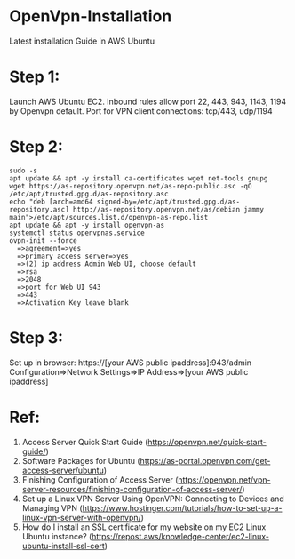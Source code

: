 # OpenVpn-Installation
Latest installation Guide in AWS Ubuntu

# Step 1:
Launch AWS Ubuntu EC2. Inbound rules allow port 22, 443, 943, 1143, 1194 by Openvpn default.
Port for VPN client connections: tcp/443, udp/1194 

# Step 2:
```
sudo -s
apt update && apt -y install ca-certificates wget net-tools gnupg
wget https://as-repository.openvpn.net/as-repo-public.asc -qO /etc/apt/trusted.gpg.d/as-repository.asc
echo "deb [arch=amd64 signed-by=/etc/apt/trusted.gpg.d/as-repository.asc] http://as-repository.openvpn.net/as/debian jammy main">/etc/apt/sources.list.d/openvpn-as-repo.list
apt update && apt -y install openvpn-as
systemctl status openvpnas.service
ovpn-init --force
  =>agreement=>yes
  =>primary access server=>yes
  =>(2) ip address Admin Web UI, choose default
  =>rsa
  =>2048
  =>port for Web UI 943 
  =>443
  =>Activation Key leave blank
```

# Step 3:

Set up in browser: https://[your AWS public ipaddress]:943/admin
Configuration=>Network Settings=>IP Address=>[your AWS public ipaddress]


# Ref:
1. Access Server Quick Start Guide (https://openvpn.net/quick-start-guide/)
2. Software Packages for Ubuntu (https://as-portal.openvpn.com/get-access-server/ubuntu)
3. Finishing Configuration of Access Server (https://openvpn.net/vpn-server-resources/finishing-configuration-of-access-server/)
4. Set up a Linux VPN Server Using OpenVPN: Connecting to Devices and Managing VPN (https://www.hostinger.com/tutorials/how-to-set-up-a-linux-vpn-server-with-openvpn/)
5. How do I install an SSL certificate for my website on my EC2 Linux Ubuntu instance? (https://repost.aws/knowledge-center/ec2-linux-ubuntu-install-ssl-cert)
